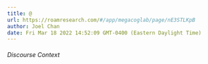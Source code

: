 ```yaml
---
title: @
url: https://roamresearch.com/#/app/megacoglab/page/nE3STLKpB
author: Joel Chan
date: Fri Mar 18 2022 14:52:09 GMT-0400 (Eastern Daylight Time)
---
```




###### Discourse Context


